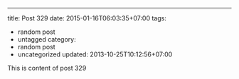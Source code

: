 ---
title: Post 329
date: 2015-01-16T06:03:35+07:00
tags:
  - random post
  - untagged
category:
  - random post
  - uncategorized
updated: 2013-10-25T10:12:56+07:00

This is content of post 329